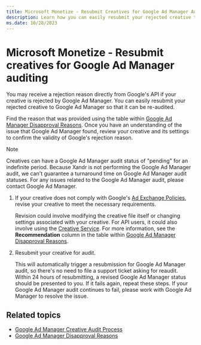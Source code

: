 ```yaml
---
title: Microsoft Monetize - Resubmit Creatives for Google Ad Manager Auditing
description: Learn how you can easily resubmit your rejected creative to Google Ad Manager so that it can be re-audited.
ms.date: 10/28/2023
---
```



# Microsoft Monetize - Resubmit creatives for Google Ad Manager auditing

You may receive a rejection reason directly from Google's API if your
creative is rejected by Google Ad Manager. You can easily resubmit your
rejected creative to Google Ad Manager so that it can be re-audited.

Find the reason that was provided using the table within [Google Ad Manager Disapproval Reasons](adx-disapproval-reasons.md). Once you have an understanding of
the issue that Google Ad Manager found, review your creative and its
settings to confirm the validity of Google's rejection reason.

> [!NOTE]
> Creatives can have a Google Ad Manager audit status of "pending" for an indefinite period. Because Xandr is not performing the Google Ad Manager audit, we can't guarantee a turnaround time on Google Ad Manager audit statuses. For any issues related to the Google Ad Manager audit, please contact Google Ad Manager.

1. If your creative does not comply with Google's [Ad Exchange Policies](https://support.google.com/authorizedbuyers/answer/1325008?hl=en), revise your
    creative to meet the necessary requirements.

    Revision could involve modifying the creative file itself or
    changing settings associated with your creative. For API users, it
    could also involve using the [Creative Service](../digital-platform-api/creative-service.md). For more
    information, see the
    **Recommendation** column in the table
    within [Google Ad Manager Disapproval Reasons](adx-disapproval-reasons.md).

1. Resubmit your creative for audit.

    This will automatically trigger a resubmission for Google Ad Manager
    audit, so there's no need to file a support ticket asking for
    reaudit. Within 24 hours of resubmitting, a revised Google Ad
    Manager status should be presented to you. If it fails again, repeat
    these steps. If your Google Ad Manager audit continues to fail,
    please work with Google Ad Manager to resolve the issue.

## Related topics

- [Google Ad Manager Creative Audit Process](adx-creative-audit-process.md)
- [Google Ad Manager Disapproval Reasons](adx-disapproval-reasons.md)
